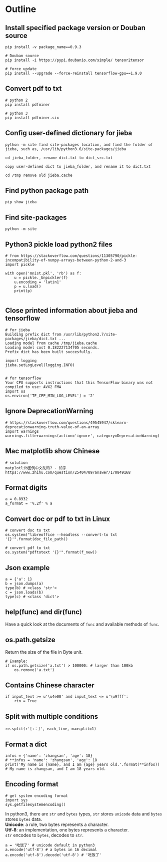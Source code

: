 # Outline

## Install specified package version or Douban source
```
pip install -v package_name==0.9.3

# Douban source
pip install -i https://pypi.doubanio.com/simple/ tensor2tensor

# force update
pip install --upgrade --force-reinstall tensorflow-gpu==1.9.0
```

## Convert pdf to txt
```
# python 2
pip install pdfminer

# python 3
pip install pdfminer.six
```

## Config user-defined dictionary for jieba
```
python -m site find site-packages location, and find the folder of jieba, such as, /usr/lib/python3.6/site-packages/jieba

cd jieba_folder, rename dict.txt to dict_src.txt

copy user-defined dict to jieba_folder, and rename it to dict.txt

cd /tmp remove old jieba.cache
```

## Find python package path
```
pip show jieba
```

## Find site-packages
```
python -m site
```

## Python3 pickle load python2 files
```
# from https://stackoverflow.com/questions/11305790/pickle-incompatibility-of-numpy-arrays-between-python-2-and-3
import pickle

with open('mnist.pkl', 'rb') as f:
    u = pickle._Unpickler(f)
    u.encoding = 'latin1'
    p = u.load()
    print(p)
    
```

## Close printed information about jieba and tensorflow
```
# for jieba
Building prefix dict from /usr/lib/python2.7/site-packages/jieba/dict.txt ...
Loading model from cache /tmp/jieba.cache
Loading model cost 0.182227134705 seconds.
Prefix dict has been built succesfully.

import logging
jieba.setLogLevel(logging.INFO)


# for tensorflow
Your CPU supports instructions that this TensorFlow binary was not compiled to use: AVX2 FMA
import os
os.environ['TF_CPP_MIN_LOG_LEVEL'] = '2'
```

## Ignore DeprecationWarning
```
# https://stackoverflow.com/questions/49545947/sklearn-deprecationwarning-truth-value-of-an-array
import warnings
warnings.filterwarnings(action='ignore', category=DeprecationWarning)
```


## Mac matplotlib show Chinese
```
# solution
matplotlib图例中文乱码? - 知乎
https://www.zhihu.com/question/25404709/answer/170849168
```

## Format digits
```
a = 0.8932
a_format = '%.2f' % a
```

## Convert doc or pdf to txt in Linux
```
# convert doc to txt
os.system("libreoffice --headless --convert-to txt '{}'".format(doc_file_path))

# convert pdf to txt
os.system("pdftotext '{}'".format(f_new))
```

## Json example
```
a = {'a': 1}
b = json.dumps(a)
type(b) # <class 'str'>
c = json.loads(b)
type(c) # <class 'dict'>
```

## help(func) and dir(func)
Have a quick look at the documents of `func` and available methods of `func`.

## os.path.getsize
Return the size of the file in Byte unit.
```
# Example:
if os.path.getsize('a.txt') > 100000: # larger than 100kb
    os.remove('a.txt')
```

## Contains Chinese character
```
if input_text >= u'\u4e00' and input_text <= u'\u9fff':
    rtn = True
```



## Split with multiple conditions
```
re.split(r'[:：]', each_line, maxsplit=1)
```

## Format a dict
```
infos = {'name': 'zhangsan', 'age': 18}
# **infos = 'name': 'zhangsan', 'age': 18
print('My name is {name}, and I am {age} years old.'.format(**infos))
# My name is zhangsan, and I am 18 years old.
```

## Encoding format
```
# get system encoding format
import sys
sys.getfilesystemencoding()
```

In python3, there are `str` and `bytes` types, `str` stores `unicode` data and `bytes` stores `bytes` data.  
**Unicode**: a rule, two bytes represents a character.  
**Utf-8**: an implementation, one bytes represents a character.  
`str` encodes to `bytes`, decodes to `str`.  
```
a = '吃饭了' # unicode default in python3
a.encode('utf-8') # a bytes in 16 decimal
a.encode('utf-8').decode('utf-8') # '吃饭了'
```


